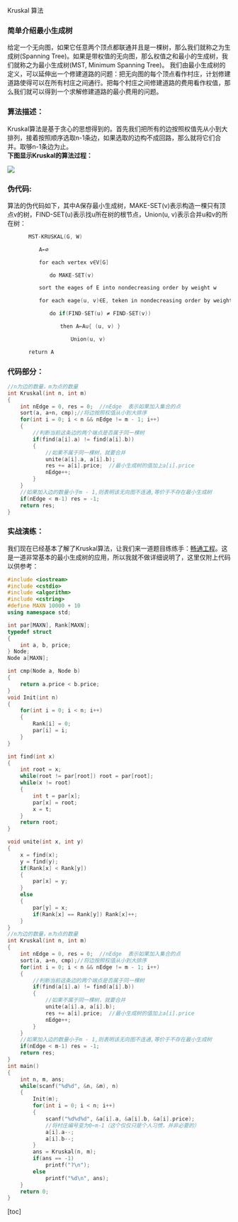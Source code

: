 Kruskal 算法
<!--more-->
### 简单介绍最小生成树 ###
给定一个无向图，如果它任意两个顶点都联通并且是一棵树，那么我们就称之为生成树(Spanning Tree)。如果是带权值的无向图，那么权值之和最小的生成树，我们就称之为最小生成树(MST, Minimum Spanning Tree)。
我们由最小生成树的定义，可以延伸出一个修建道路的问题：把无向图的每个顶点看作村庄，计划修建道路使得可以在所有村庄之间通行。把每个村庄之间修建道路的费用看作权值，那么我们就可以得到一个求解修建道路的最小费用的问题。
### 算法描述： ###
Kruskal算法是基于贪心的思想得到的。首先我们把所有的边按照权值先从小到大排列，接着按照顺序选取n-1条边，如果选取的边构不成回路，那么就将它们合并。取够n-1条边为止。
<br>**下图显示Kruskal的算法过程：**

![](http://115.159.67.147/wp-content/uploads/2017/07/kruskal-1.jpg)
### 伪代码: ###

算法的伪代码如下，其中A保存最小生成树，MAKE-SET(v)表示构造一棵只有顶点v的树，FIND-SET(u)表示找u所在树的根节点，Union(u, v)表示合并u和v的所在树：
```cpp
　　　　MST-KRUSKAL(G, W)

　　　　　　A←∅

　　　　　　for each vertex v∈V[G]

　　　　　　　　do MAKE-SET(v)

　　　　　　sort the eages of E into nondecreasing order by weight w

　　　　　　for each eage(u, v)∈E, teken in nondecreasing order by weight

　　　　　　　　do if(FIND-SET(u) ≠ FIND-SET(v))

　　　　　　　　　　then A←A∪{ (u, v) }

　　　　　　　　　　　　Union(u, v)

　　　　return A

```
### 代码部分： ###

```cpp
//n为边的数量，m为点的数量
int Kruskal(int n, int m)
{
    int nEdge = 0, res = 0;  //nEdge  表示如果加入集合的点
    sort(a, a+n, cmp);//将边按照权值从小到大排序
    for(int i = 0; i < n && nEdge != m - 1; i++)
    {
        //判断当前这条边的两个端点是否属于同一棵树
        if(find(a[i].a) != find(a[i].b))
        {
            //如果不属于同一棵树，就要合并
            unite(a[i].a, a[i].b);
            res += a[i].price;  //最小生成树的值加上a[i].price
            nEdge++;
        }
    }
    //如果加入边的数量小于m - 1,则表明该无向图不连通,等价于不存在最小生成树
    if(nEdge < m-1) res = -1;
    return res;
}
```

### 实战演练： ###
我们现在已经基本了解了Kruskal算法，让我们来一道题目练练手：[畅通工程](http://acm.hdu.edu.cn/showproblem.php?pid=1863)。这是一道非常基本的最小生成树的应用，所以我就不做详细说明了，这里仅附上代码以供参考：
```cpp
#include <iostream>
#include <cstdio>
#include <algorithm>
#include <cstring>
#define MAXN 10000 + 10
using namespace std;

int par[MAXN], Rank[MAXN];
typedef struct
{
    int a, b, price;
} Node;
Node a[MAXN];

int cmp(Node a, Node b)
{
    return a.price < b.price;
}
void Init(int n)
{
    for(int i = 0; i < n; i++)
    {
        Rank[i] = 0;
        par[i] = i;
    }
}

int find(int x)
{
    int root = x;
    while(root != par[root]) root = par[root];
    while(x != root)
    {
        int t = par[x];
        par[x] = root;
        x = t;
    }
    return root;
}

void unite(int x, int y)
{
    x = find(x);
    y = find(y);
    if(Rank[x] < Rank[y])
    {
        par[x] = y;
    }
    else
    {
        par[y] = x;
        if(Rank[x] == Rank[y]) Rank[x]++;
    }
}
//n为边的数量，m为点的数量
int Kruskal(int n, int m)
{
    int nEdge = 0, res = 0;  //nEdge  表示如果加入集合的点
    sort(a, a+n, cmp);//将边按照权值从小到大排序
    for(int i = 0; i < n && nEdge != m - 1; i++)
    {
        //判断当前这条边的两个端点是否属于同一棵树
        if(find(a[i].a) != find(a[i].b))
        {
            //如果不属于同一棵树，就要合并
            unite(a[i].a, a[i].b);
            res += a[i].price;  //最小生成树的值加上a[i].price
            nEdge++;
        }
    }
    //如果加入边的数量小于m - 1,则表明该无向图不连通,等价于不存在最小生成树
    if(nEdge < m-1) res = -1;
    return res;
}
int main()
{
    int n, m, ans;
    while(scanf("%d%d", &n, &m), n)
    {
        Init(m);
        for(int i = 0; i < n; i++)
        {
            scanf("%d%d%d", &a[i].a, &a[i].b, &a[i].price);
            //将村庄编号变为0~m-1（这个仅仅只是个人习惯，并非必要的）
            a[i].a--;
            a[i].b--;
        }
        ans = Kruskal(n, m);
        if(ans == -1)
            printf("?\n");
        else
            printf("%d\n", ans);
    }
    return 0;
}
```

[toc]